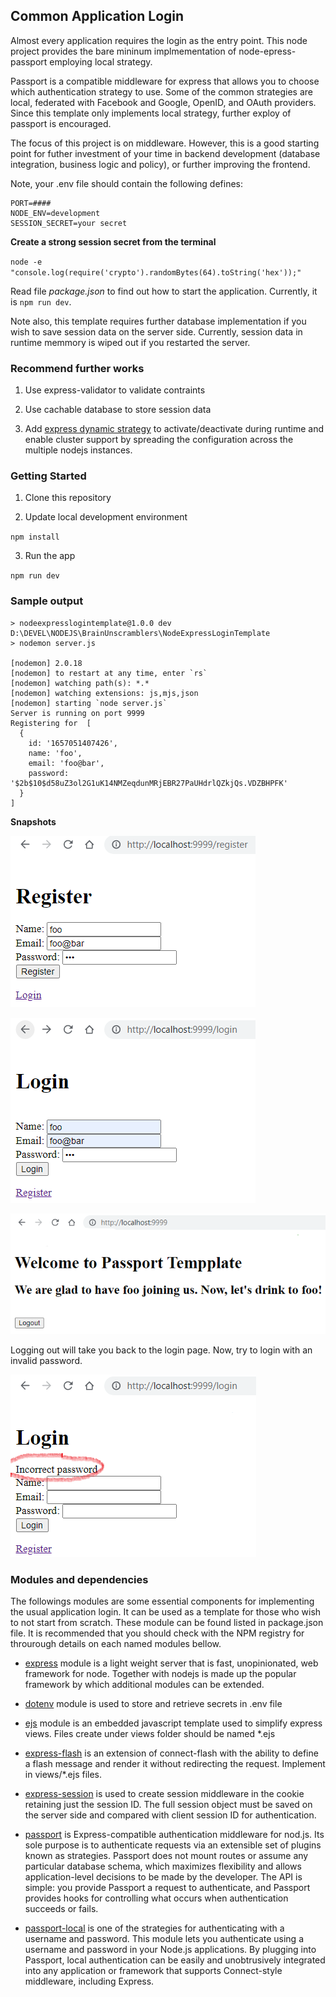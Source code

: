 ## Common Application Login

Almost every application requires the login as the entry point.  This node project provides the bare mininum implmementation of node-epress-passport employing local strategy.  

Passport is a compatible middleware for express that allows you to choose which authentication strategy to use.  Some of the common strategies are local, federated with Facebook and Google, OpenID, and OAuth providers.  Since this template only implements local strategy, further exploy of passport is encouraged.

The focus of this project is on middleware.  However, this is a good starting point for futher investment of your time in backend development (database integration, business logic and policy), or further improving the frontend.

Note, your .env file should contain the following defines:

```
PORT=####
NODE_ENV=development
SESSION_SECRET=your secret
```

<strong>Create a strong session secret from the terminal</strong>

`node -e "console.log(require('crypto').randomBytes(64).toString('hex'));"`

Read file *package.json* to find out how to start the application.  Currently, it is `npm run dev`.

Note also, this template requires further database implementation if you wish to save session data on the server side.  Currently, session data in runtime memmory is wiped out if you restarted the server.


### Recommend further works

1. Use express-validator to validate contraints

2. Use cachable database to store session data

3. Add [express dynamic strategy](https://www.npmjs.com/package/dynamic-passport-strategies) to activate/deactivate during runtime and enable cluster support by spreading the configuration across the multiple nodejs instances.

### Getting Started

1. Clone this repository

2. Update local development environment 

`npm install`

3. Run the app

`npm run dev`

### Sample output

```
> nodeexpresslogintemplate@1.0.0 dev D:\DEVEL\NODEJS\BrainUnscramblers\NodeExpressLoginTemplate
> nodemon server.js

[nodemon] 2.0.18
[nodemon] to restart at any time, enter `rs`
[nodemon] watching path(s): *.*
[nodemon] watching extensions: js,mjs,json
[nodemon] starting `node server.js`
Server is running on port 9999
Registering for  [
  {
    id: '1657051407426',
    name: 'foo',
    email: 'foo@bar',
    password: '$2b$10$d58uZ3ol2G1uK14NMZeqdunMRjEBR27PaUHdrlQZkjQs.VDZBHPFK'
  }
]
```

<strong>Snapshots</strong>

![register](./public/register.PNG)

![login](./public/login.PNG)

![Landing page](./public/homePage.PNG)

Logging out will take you back to the login page.  Now, try to login with an invalid password.

![logout, then try an invalid password](./public/invalidLogin.PNG)


### Modules and dependencies

The followings modules are some essential components for implementing the usual application login.  It can be used as a template for those who wish to not start from scratch.  These module can be found listed in package.json file.  It is recommended that you should check with the NPM registry for throurough details on each named modules bellow.

* [express](https://www.npmjs.com/package/express) module is a light weight server that is fast, unopinionated, web framework for node.  Together with nodejs is made up the popular framework by which additional modules can be extended.

* [dotenv](https://www.npmjs.com/package/dotenv) module is used to store and retrieve secrets in .env file

* [ejs](https://www.npmjs.com/package/ejs) module is an embedded javascript template used to simplify express views.  Files create under views folder should be named *.ejs

* [express-flash](https://www.npmjs.com/package/express-flash) is an extension of connect-flash with the ability to define a flash message and render it without redirecting the request.  Implement in views/*.ejs files.

* [express-session](https://www.npmjs.com/package/express-session) is used to create session middleware in the cookie retaining just the session ID.  The full session object must be saved on the server side and compared with client session ID for authentication.

* [passport](https://www.npmjs.com/package/passport) is Express-compatible authentication middleware for nod.js.  Its sole purpose is to authenticate requests via an extensible set of plugins known as strategies. Passport does not mount routes or assume any particular database schema, which maximizes flexibility and allows application-level decisions to be made by the developer. The API is simple: you provide Passport a request to authenticate, and Passport provides hooks for controlling what occurs when authentication succeeds or fails.

* [passport-local](https://www.npmjs.com/package/passport-local) is one of the  strategies for authenticating with a username and password.  This module lets you authenticate using a username and password in your Node.js applications. By plugging into Passport, local authentication can be easily and unobtrusively integrated into any application or framework that supports Connect-style middleware, including Express.

